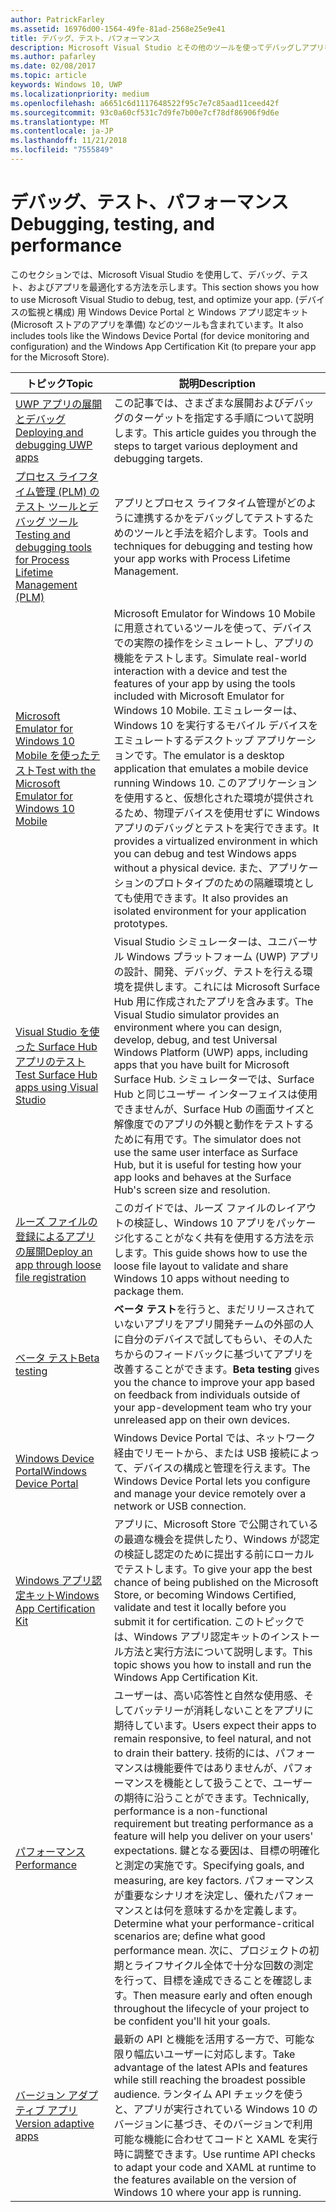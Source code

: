 ```yaml
---
author: PatrickFarley
ms.assetid: 16976d00-1564-49fe-81ad-2568e25e9e41
title: デバッグ、テスト、パフォーマンス
description: Microsoft Visual Studio とその他のツールを使ってデバッグしアプリをテストして、Microsoft Store の認定プロセスを準備します。
ms.author: pafarley
ms.date: 02/08/2017
ms.topic: article
keywords: Windows 10, UWP
ms.localizationpriority: medium
ms.openlocfilehash: a6651c6d1117648522f95c7e7c85aad11ceed42f
ms.sourcegitcommit: 93c0a60cf531c7d9fe7b00e7cf78df86906f9d6e
ms.translationtype: MT
ms.contentlocale: ja-JP
ms.lasthandoff: 11/21/2018
ms.locfileid: "7555849"
---
```

# <a name="debugging-testing-and-performance"></a><span data-ttu-id="5f772-104">デバッグ、テスト、パフォーマンス</span><span class="sxs-lookup"><span data-stu-id="5f772-104">Debugging, testing, and performance</span></span>


<span data-ttu-id="5f772-105">このセクションでは、Microsoft Visual Studio を使用して、デバッグ、テスト、およびアプリを最適化する方法を示します。</span><span class="sxs-lookup"><span data-stu-id="5f772-105">This section shows you how to use Microsoft Visual Studio to debug, test, and optimize your app.</span></span> <span data-ttu-id="5f772-106">(デバイスの監視と構成) 用 Windows Device Portal と Windows アプリ認定キット (Microsoft ストアのアプリを準備) などのツールも含まれています。</span><span class="sxs-lookup"><span data-stu-id="5f772-106">It also includes tools like the Windows Device Portal (for device monitoring and configuration) and the Windows App Certification Kit (to prepare your app for the Microsoft Store).</span></span>

| <span data-ttu-id="5f772-107">トピック</span><span class="sxs-lookup"><span data-stu-id="5f772-107">Topic</span></span> | <span data-ttu-id="5f772-108">説明</span><span class="sxs-lookup"><span data-stu-id="5f772-108">Description</span></span> |
|-------|-------------|
| [<span data-ttu-id="5f772-109">UWP アプリの展開とデバッグ</span><span class="sxs-lookup"><span data-stu-id="5f772-109">Deploying and debugging UWP apps</span></span>](deploying-and-debugging-uwp-apps.md) | <span data-ttu-id="5f772-110">この記事では、さまざまな展開およびデバッグのターゲットを指定する手順について説明します。</span><span class="sxs-lookup"><span data-stu-id="5f772-110">This article guides you through the steps to target various deployment and debugging targets.</span></span> |
| [<span data-ttu-id="5f772-111">プロセス ライフタイム管理 (PLM) のテスト ツールとデバッグ ツール</span><span class="sxs-lookup"><span data-stu-id="5f772-111">Testing and debugging tools for Process Lifetime Management (PLM)</span></span>](testing-debugging-plm.md) | <span data-ttu-id="5f772-112">アプリとプロセス ライフタイム管理がどのように連携するかをデバッグしてテストするためのツールと手法を紹介します。</span><span class="sxs-lookup"><span data-stu-id="5f772-112">Tools and techniques for debugging and testing how your app works with Process Lifetime Management.</span></span> |
| [<span data-ttu-id="5f772-113">Microsoft Emulator for Windows 10 Mobile を使ったテスト</span><span class="sxs-lookup"><span data-stu-id="5f772-113">Test with the Microsoft Emulator for Windows 10 Mobile</span></span>](test-with-the-emulator.md) | <span data-ttu-id="5f772-114">Microsoft Emulator for Windows 10 Mobile に用意されているツールを使って、デバイスでの実際の操作をシミュレートし、アプリの機能をテストします。</span><span class="sxs-lookup"><span data-stu-id="5f772-114">Simulate real-world interaction with a device and test the features of your app by using the tools included with Microsoft Emulator for Windows 10 Mobile.</span></span> <span data-ttu-id="5f772-115">エミュレーターは、Windows 10 を実行するモバイル デバイスをエミュレートするデスクトップ アプリケーションです。</span><span class="sxs-lookup"><span data-stu-id="5f772-115">The emulator is a desktop application that emulates a mobile device running Windows 10.</span></span> <span data-ttu-id="5f772-116">このアプリケーションを使用すると、仮想化された環境が提供されるため、物理デバイスを使用せずに Windows アプリのデバッグとテストを実行できます。</span><span class="sxs-lookup"><span data-stu-id="5f772-116">It provides a virtualized environment in which you can debug and test Windows apps without a physical device.</span></span> <span data-ttu-id="5f772-117">また、アプリケーションのプロトタイプのための隔離環境としても使用できます。</span><span class="sxs-lookup"><span data-stu-id="5f772-117">It also provides an isolated environment for your application prototypes.</span></span> |
| [<span data-ttu-id="5f772-118">Visual Studio を使った Surface Hub アプリのテスト</span><span class="sxs-lookup"><span data-stu-id="5f772-118">Test Surface Hub apps using Visual Studio</span></span>](test-surface-hub-apps-using-visual-studio.md) | <span data-ttu-id="5f772-119">Visual Studio シミュレーターは、ユニバーサル Windows プラットフォーム (UWP) アプリの設計、開発、デバッグ、テストを行える環境を提供します。これには Microsoft Surface Hub 用に作成されたアプリを含みます。</span><span class="sxs-lookup"><span data-stu-id="5f772-119">The Visual Studio simulator provides an environment where you can design, develop, debug, and test Universal Windows Platform (UWP) apps, including apps that you have built for Microsoft Surface Hub.</span></span> <span data-ttu-id="5f772-120">シミュレーターでは、Surface Hub と同じユーザー インターフェイスは使用できませんが、Surface Hub の画面サイズと解像度でのアプリの外観と動作をテストするために有用です。</span><span class="sxs-lookup"><span data-stu-id="5f772-120">The simulator does not use the same user interface as Surface Hub, but it is useful for testing how your app looks and behaves at the Surface Hub's screen size and resolution.</span></span> |
| [<span data-ttu-id="5f772-121">ルーズ ファイルの登録によるアプリの展開</span><span class="sxs-lookup"><span data-stu-id="5f772-121">Deploy an app through loose file registration</span></span>](loose-file-registration.md) | <span data-ttu-id="5f772-122">このガイドでは、ルーズ ファイルのレイアウトの検証し、Windows 10 アプリをパッケージ化することがなく共有を使用する方法を示します。</span><span class="sxs-lookup"><span data-stu-id="5f772-122">This guide shows how to use the loose file layout to validate and share Windows 10 apps without needing to package them.</span></span> |
| [<span data-ttu-id="5f772-123">ベータ テスト</span><span class="sxs-lookup"><span data-stu-id="5f772-123">Beta testing</span></span>](beta-testing.md) | <span data-ttu-id="5f772-124">**ベータ テスト**を行うと、まだリリースされていないアプリをアプリ開発チームの外部の人に自分のデバイスで試してもらい、その人たちからのフィードバックに基づいてアプリを改善することができます。</span><span class="sxs-lookup"><span data-stu-id="5f772-124">**Beta testing** gives you the chance to improve your app based on feedback from individuals outside of your app-development team who try your unreleased app on their own devices.</span></span> |
| [<span data-ttu-id="5f772-125">Windows Device Portal</span><span class="sxs-lookup"><span data-stu-id="5f772-125">Windows Device Portal</span></span>](device-portal.md) | <span data-ttu-id="5f772-126">Windows Device Portal では、ネットワーク経由でリモートから、または USB 接続によって、デバイスの構成と管理を行えます。</span><span class="sxs-lookup"><span data-stu-id="5f772-126">The Windows Device Portal lets you configure and manage your device remotely over a network or USB connection.</span></span> |
| [<span data-ttu-id="5f772-127">Windows アプリ認定キット</span><span class="sxs-lookup"><span data-stu-id="5f772-127">Windows App Certification Kit</span></span>](windows-app-certification-kit.md) | <span data-ttu-id="5f772-128">アプリに、Microsoft Store で公開されているの最適な機会を提供したり、Windows が認定の検証し認定のために提出する前にローカルでテストします。</span><span class="sxs-lookup"><span data-stu-id="5f772-128">To give your app the best chance of being published on the Microsoft Store, or becoming Windows Certified, validate and test it locally before you submit it for certification.</span></span> <span data-ttu-id="5f772-129">このトピックでは、Windows アプリ認定キットのインストール方法と実行方法について説明します。</span><span class="sxs-lookup"><span data-stu-id="5f772-129">This topic shows you how to install and run the Windows App Certification Kit.</span></span> |
| [<span data-ttu-id="5f772-130">パフォーマンス</span><span class="sxs-lookup"><span data-stu-id="5f772-130">Performance</span></span>](performance-and-xaml-ui.md) | <span data-ttu-id="5f772-131">ユーザーは、高い応答性と自然な使用感、そしてバッテリーが消耗しないことをアプリに期待しています。</span><span class="sxs-lookup"><span data-stu-id="5f772-131">Users expect their apps to remain responsive, to feel natural, and not to drain their battery.</span></span> <span data-ttu-id="5f772-132">技術的には、パフォーマンスは機能要件ではありませんが、パフォーマンスを機能として扱うことで、ユーザーの期待に沿うことができます。</span><span class="sxs-lookup"><span data-stu-id="5f772-132">Technically, performance is a non-functional requirement but treating performance as a feature will help you deliver on your users' expectations.</span></span> <span data-ttu-id="5f772-133">鍵となる要因は、目標の明確化と測定の実施です。</span><span class="sxs-lookup"><span data-stu-id="5f772-133">Specifying goals, and measuring, are key factors.</span></span> <span data-ttu-id="5f772-134">パフォーマンスが重要なシナリオを決定し、優れたパフォーマンスとは何を意味するかを定義します。</span><span class="sxs-lookup"><span data-stu-id="5f772-134">Determine what your performance-critical scenarios are; define what good performance mean.</span></span> <span data-ttu-id="5f772-135">次に、プロジェクトの初期とライフサイクル全体で十分な回数の測定を行って、目標を達成できることを確認します。</span><span class="sxs-lookup"><span data-stu-id="5f772-135">Then measure early and often enough throughout the lifecycle of your project to be confident you'll hit your goals.</span></span> |
| [<span data-ttu-id="5f772-136">バージョン アダプティブ アプリ</span><span class="sxs-lookup"><span data-stu-id="5f772-136">Version adaptive apps</span></span>](version-adaptive-apps.md) | <span data-ttu-id="5f772-137">最新の API と機能を活用する一方で、可能な限り幅広いユーザーに対応します。</span><span class="sxs-lookup"><span data-stu-id="5f772-137">Take advantage of the latest APIs and features while still reaching the broadest possible audience.</span></span> <span data-ttu-id="5f772-138">ランタイム API チェックを使うと、アプリが実行されている Windows 10 のバージョンに基づき、そのバージョンで利用可能な機能に合わせてコードと XAML を実行時に調整できます。</span><span class="sxs-lookup"><span data-stu-id="5f772-138">Use runtime API checks to adapt your code and XAML at runtime to the features available on the version of Windows 10 where your app is running.</span></span> |
